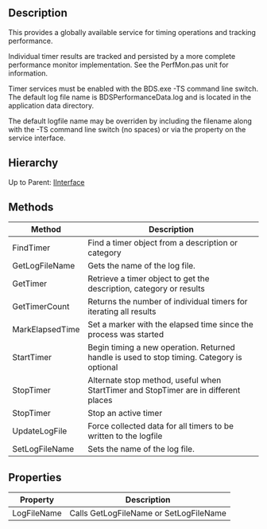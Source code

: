 ## Description
This provides a globally available service for timing operations and tracking performance.

Individual timer results are tracked and persisted by a more complete performance monitor implementation.  See the PerfMon.pas unit for information. 

Timer services must be enabled with the BDS.exe -TS command line switch.  The default log file name is BDSPerformanceData.log and is located in the application data directory.  

The default logfile name may be overriden by including the filename along with the -TS command line switch (no spaces) or via the property on the service interface.

## Hierarchy
Up to Parent: [IInterface](IInterface)

## Methods
| Method | Description |
| ------------- | ------------- |
| FindTimer |  Find a timer object from a description or category  | 
| GetLogFileName |  Gets the name of the log file.  | 
| GetTimer |  Retrieve a timer object to get the description, category or results  | 
| GetTimerCount |  Returns the number of individual timers for iterating all results  | 
| MarkElapsedTime |  Set a marker with the elapsed time since the process was started  | 
| StartTimer |  Begin timing a new operation.  Returned handle is used to stop timing. Category is optional  | 
| StopTimer |  Alternate stop method, useful when StartTimer and StopTimer are in different places  | 
| StopTimer |  Stop an active timer   | 
| UpdateLogFile |  Force collected data for all timers to be written to the logfile  | 
| SetLogFileName | Sets the name of the log file. |

## Properties
| Property | Description |
| ------------- | ------------- |
| LogFileName | Calls GetLogFileName or SetLogFileName |
